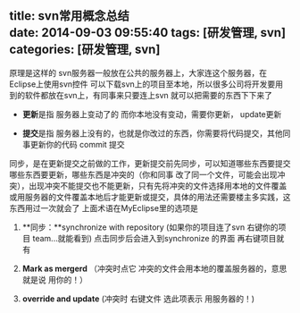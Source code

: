 title: svn常用概念总结  
date: 2014-09-03 09:55:40 
tags: [研发管理, svn]  
categories: [研发管理, svn]   
---
原理是这样的 svn服务器一般放在公共的服务器上，大家连这个服务器，在Eclipse上使用svn控件 可以下载svn上的项目至本地，所以很多公司将开发要用到的软件都放在svn上，有同事来只要连上svn 就可以把需要的东西下下来了



- **更新**是指 服务器上变动了的 而你本地没有变动，需要你更新， update更新



- **提交**是指 服务器上没有的，也就是你改过的东西，你需要将代码提交，其他同事更新你的代码 commit 提交

同步，是在更新提交之前做的工作，更新提交前先同步，可以知道哪些东西要提交哪些东西要更新，哪些东西是冲突的（你和同事 改了同一个文件，可能会出现冲突），出现冲突不能提交也不能更新，只有先将冲突的文件选择用本地的文件覆盖或用服务器的文件覆盖本地后才能更新或提交，具体的用法还需要楼主多实践，这东西用过一次就会了 上面术语在MyEclipse里的选项是  


1. **同步：**synchronize with repository (如果你的项目连了svn 右键你的项目 team...就能看到) 点击同步后会进入到synchronize 的界面 再右键项目就有  


1. **Mark as mergerd** （冲突时点它 冲突的文件会用本地的覆盖服务器的，意思就是说 用你的！）   
2. **override and update** (冲突时 右键文件 选此项表示 用服务器的！)